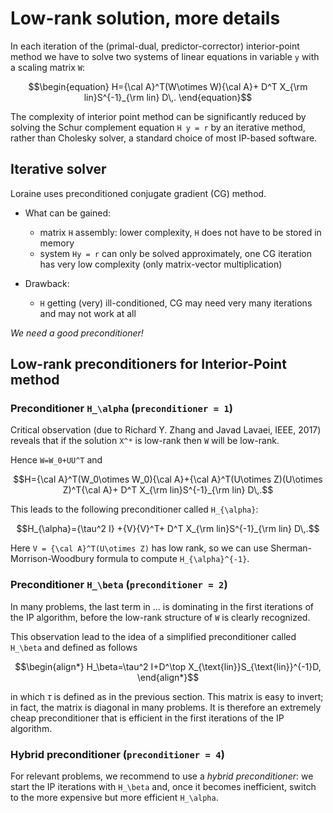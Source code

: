 # Low-rank solution, more details
In each iteration of the (primal-dual, predictor-corrector) interior-point method we have to solve two systems of linear equations in variable ``y`` with a scaling matrix ``W``:

```math
\begin{equation}
H={\cal A}^T(W\otimes W){\cal A}+ D^T X_{\rm lin}S^{-1}_{\rm lin} D\,.
\end{equation}
```

The complexity of interior point method can be significantly reduced by solving the Schur complement equation ``H y = r`` by an iterative method, rather than Cholesky solver, a standard choice of most IP-based software. 

## Iterative solver

Loraine uses preconditioned conjugate gradient (CG) method.
	
- What can be gained:
    - matrix ``H`` assembly: lower complexity, ``H`` does not have to be stored in memory
    - system ``Hy = r`` can only be solved approximately, one CG iteration has very low complexity (only matrix-vector multiplication)
	
- Drawback:	
    - ``H`` getting (very) ill-conditioned, CG may need very many iterations and may not work at all

*We need a good preconditioner!*

## Low-rank preconditioners for Interior-Point method

### Preconditioner ``H_\alpha`` (`preconditioner = 1`)

Critical observation (due to Richard Y. Zhang and Javad Lavaei, IEEE, 2017) reveals that if the solution ``X^*`` is low-rank then ``W`` will be low-rank.

Hence 
``
W=W_0+UU^T
``
and
```math
H={\cal A}^T(W_0\otimes W_0){\cal A}+{\cal A}^T(U\otimes Z)(U\otimes Z)^T{\cal A}+ D^T X_{\rm lin}S^{-1}_{\rm lin} D\,.
```

This leads to the following preconditioner called ``H_{\alpha}``:
```math
H_{\alpha}={\tau^2 I} +{V}{V}^T+ D^T X_{\rm lin}S^{-1}_{\rm lin} D\,.
```

Here ``V = {\cal A}^T(U\otimes Z)`` has low rank, so we can use Sherman-Morrison-Woodbury formula to compute ``H_{\alpha}^{-1}``.

### Preconditioner ``H_\beta`` (`preconditioner = 2`)
In many problems, the last term in ... is dominating in the first iterations of the IP algorithm, before the low-rank structure of ``W`` is clearly recognized.

This observation lead to the idea of a simplified preconditioner called ``H_\beta`` and defined as follows

```math
\begin{align*}
H_\beta=\tau^2 I+D^\top X_{\text{lin}}S_{\text{lin}}^{-1}D,
\end{align*}
```
in which $\tau$ is defined as in the previous section.
This matrix is easy to invert; in fact, the matrix is diagonal in many problems. It is therefore an extremely cheap preconditioner that is efficient in the first iterations of the IP algorithm.

### Hybrid preconditioner (`preconditioner = 4`)
For relevant problems, we recommend to use a *hybrid preconditioner*: we start the IP iterations with ``H_\beta`` and, once it becomes inefficient, switch to the more expensive but more efficient ``H_\alpha``.  